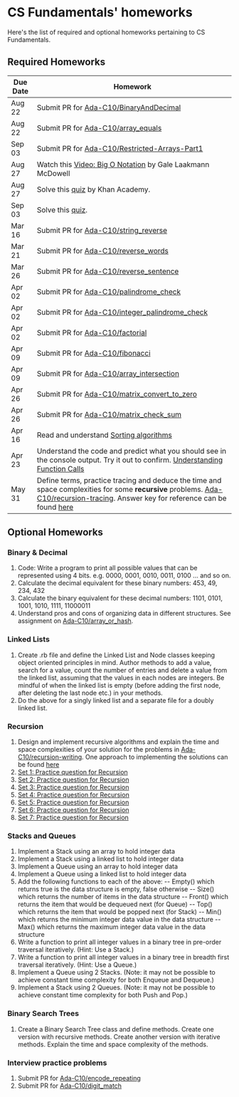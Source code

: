 # CS Fundamentals' homeworks
Here's the list of required and optional homeworks pertaining to CS Fundamentals.

## Required Homeworks
Due Date | Homework
---------|----------------
Aug 22   | Submit PR for [Ada-C10/BinaryAndDecimal](https://github.com/Ada-C10/BinaryAndDecimal)
Aug 22   | Submit PR for [Ada-C10/array_equals](https://github.com/Ada-C10/array_equals)
Sep 03   | Submit PR for [Ada-C10/Restricted-Arrays-Part1](https://github.com/Ada-C10/Restricted-Arrays-Part1)
Aug 27   | Watch this [Video: Big O Notation](https://www.youtube.com/watch?v=v4cd1O4zkGw) by Gale Laakmann McDowell
Aug 27   | Solve this [quiz](https://www.khanacademy.org/computing/computer-science/algorithms/asymptotic-notation/e/quiz--comparing-function-growth) by Khan Academy.
Sep 03   | Solve this [quiz](https://github.com/Ada-Developers-Academy/textbook-curriculum/blob/master/04-cs-fundamentals/classroom/time%20complexity/time_complexity_quiz.md).
Mar 16   | Submit PR for [Ada-C10/string_reverse](https://github.com/Ada-C10/string_reverse)
Mar 21   | Submit PR for [Ada-C10/reverse_words](https://github.com/Ada-C10/reverse_words)
Mar 26   | Submit PR for [Ada-C10/reverse_sentence](https://github.com/Ada-C10/reverse_sentence)
Apr 02   | Submit PR for [Ada-C10/palindrome_check](https://github.com/Ada-C10/palindrome_check)
Apr 02   | Submit PR for [Ada-C10/integer_palindrome_check](https://github.com/Ada-C10/integer_palindrome_check)
Apr 02   | Submit PR for [Ada-C10/factorial](https://github.com/Ada-C10/factorial)
Apr 09   | Submit PR for [Ada-C10/fibonacci](https://github.com/Ada-C10/fibonacci)
Apr 09   | Submit PR for [Ada-C10/array_intersection](https://github.com/Ada-C10/array_intersection)
Apr 26   | Submit PR for [Ada-C10/matrix_convert_to_zero](https://github.com/Ada-C10/matrix_convert_to_zero)
Apr 26   | Submit PR for [Ada-C10/matrix_check_sum](https://github.com/Ada-C10/matrix_check_sum)
Apr 16   | Read and understand [Sorting algorithms](https://github.com/Ada-Developers-Academy/textbook-curriculum/blob/master/04-cs-fundamentals/classroom/Sorting.md)
Apr 23   | Understand the code and predict what you should see in the console output. Try it out to confirm. [Understanding Function Calls](https://github.com/Ada-Developers-Academy/textbook-curriculum/blob/master/04-cs-fundamentals/classroom/Understanding%20function%20calls.md#assignments)
May 31   | Define terms, practice tracing and deduce the time and space complexities for some **recursive** problems. [Ada-C10/recursion-tracing](https://github.com/Ada-C10/recursion-tracing). Answer key for reference can be found [here](https://github.com/Ada-C9/recursion-tracing/tree/solutions)

## Optional Homeworks
### Binary & Decimal
1. Code: Write a program to print all possible values that can be represented using 4 bits. e.g. 0000, 0001, 0010, 0011, 0100 ... and so on.
2. Calculate the decimal equivalent for these binary numbers: 453, 49, 234, 432
3. Calculate the binary equivalent for these decimal numbers: 1101, 0101, 1001, 1010, 1111, 11000011
4. Understand pros and cons of organizing data in different structures. See assignment on [Ada-C10/array_or_hash](https://github.com/Ada-C10/array_or_hash).

### Linked Lists
1. Create .rb file and define the Linked List and Node classes keeping object oriented principles in mind. Author methods to add a value, search for a value, count the number of entries and delete a value from the linked list, assuming that the values in each nodes are integers. Be mindful of when the linked list is empty (before adding the first node, after deleting the last node etc.) in your methods.</br>
2. Do the above for a singly linked list and a separate file for a doubly linked list.

### Recursion
1. Design and implement recursive algorithms and explain the time and space complexities of your solution for the problems in [Ada-C10/recursion-writing](https://github.com/Ada-C10/recursion-writing). One approach to implementing the solutions can be found [here](https://github.com/Ada-C9/recursion-writing/tree/solution)
2. [Set 1: Practice question for Recursion](http://www.geeksforgeeks.org/practice-questions-for-recursion/)
3. [Set 2: Practice question for Recursion](http://www.geeksforgeeks.org/practice-questions-for-recursion-set-2/)
4. [Set 3: Practice question for Recursion](http://www.geeksforgeeks.org/practice-questions-for-recursion-set-3/)
5. [Set 4: Practice question for Recursion](http://www.geeksforgeeks.org/practice-questions-for-recursion-set-4/)
6. [Set 5: Practice question for Recursion](http://www.geeksforgeeks.org/practice-questions-for-recursion-set-5/)
7. [Set 6: Practice question for Recursion](http://www.geeksforgeeks.org/practice-questions-for-recursion-set-6/)
8. [Set 7: Practice question for Recursion](http://www.geeksforgeeks.org/practice-questions-for-recursion-set-7/)

### Stacks and Queues
1. Implement a Stack using an array to hold integer data
2. Implement a Stack using a linked list to hold integer data
3. Implement a Queue using an array to hold integer data
4. Implement a Queue using a linked list to hold integer data
5. Add the following functions to each of the above:
-- Empty() which returns true is the data structure is empty, false otherwise
-- Size() which returns the number of items in the data structure
-- Front() which returns the item that would be dequeued next (for Queue) 
-- Top() which returns the item that would be popped next  (for Stack)
-- Min() which returns the minimum integer data value in the data structure
-- Max() which returns the maximum integer data value in the data structure
6. Write a function to print all integer values in a binary tree in pre-order traversal iteratively. (Hint: Use a Stack.)
7. Write a function to print all integer values in a binary tree in breadth first traversal iteratively. (Hint: Use a Queue.)
8. Implement a Queue using 2 Stacks. (Note: it may not be possible to achieve constant time complexity for both Enqueue and Dequeue.)
9. Implement a Stack using 2 Queues. (Note: it may not be possible to achieve constant time complexity for both Push and Pop.)

### Binary Search Trees
1. Create a Binary Search Tree class and define methods. Create one version with recursive methods. Create another version with iterative methods. Explain the time and space complexity of the methods.

### Interview practice problems
1. Submit PR for [Ada-C10/encode_repeating](https://github.com/Ada-C10/encode_repeating)
2. Submit PR for [Ada-C10/digit_match](https://github.com/Ada-C10/digit_match)
